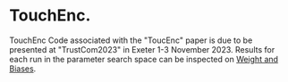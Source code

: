 # TouchEnc.
TouchEnc Code associated with the "ToucEnc" paper is due to be presented at "TrustCom2023" in Exeter 1-3 November 2023.  Results for each run in the parameter search space can be inspected on [Weight and Biases](https://wandb.ai/aabywan/TouchEnc).
